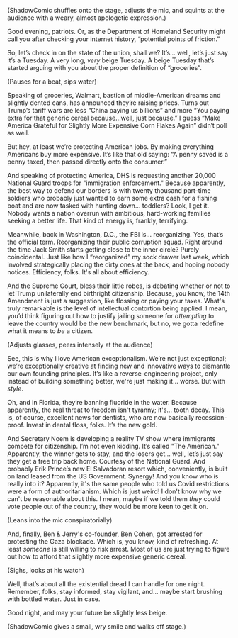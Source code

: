 (ShadowComic shuffles onto the stage, adjusts the mic, and squints at the audience with a weary, almost apologetic expression.)

Good evening, patriots. Or, as the Department of Homeland Security might call you after checking your internet history, “potential points of friction.”

So, let’s check in on the state of the union, shall we? It’s… well, let’s just say it’s a Tuesday. A very long, *very* beige Tuesday. A beige Tuesday that’s started arguing with you about the proper definition of “groceries”.

(Pauses for a beat, sips water)

Speaking of groceries, Walmart, bastion of middle-American dreams and slightly dented cans, has announced they’re raising prices. Turns out Trump’s tariff wars are less “China paying us billions” and more “You paying extra for that generic cereal because…well, just because.” I guess “Make America Grateful for Slightly More Expensive Corn Flakes Again” didn’t poll as well.

But hey, at least we’re protecting American jobs. By making everything Americans buy more expensive. It’s like that old saying: “A penny saved is a penny taxed, then passed directly onto the consumer.”

And speaking of protecting America, DHS is requesting another 20,000 National Guard troops for "immigration enforcement." Because apparently, the best way to defend our borders is with twenty thousand part-time soldiers who probably just wanted to earn some extra cash for a fishing boat and are now tasked with hunting down… toddlers? Look, I get it. Nobody wants a nation overrun with ambitious, hard-working families seeking a better life. That kind of energy is, frankly, terrifying.

Meanwhile, back in Washington, D.C., the FBI is… reorganizing. Yes, that’s the official term. Reorganizing their public corruption squad. Right around the time Jack Smith starts getting close to the inner circle? Purely coincidental. Just like how I “reorganized” my sock drawer last week, which involved strategically placing the dirty ones at the back, and hoping nobody notices. Efficiency, folks. It's all about efficiency.

And the Supreme Court, bless their little robes, is debating whether or not to let Trump unilaterally end birthright citizenship. Because, you know, the 14th Amendment is just a suggestion, like flossing or paying your taxes. What's truly remarkable is the level of intellectual contortion being applied. I mean, you’d think figuring out how to justify jailing someone for *attempting* to leave the country would be the new benchmark, but no, we gotta redefine what it means to *be* a citizen.

(Adjusts glasses, peers intensely at the audience)

See, this is why I love American exceptionalism. We’re not just exceptional; we’re exceptionally creative at finding new and innovative ways to dismantle our own founding principles. It’s like a reverse-engineering project, only instead of building something better, we're just making it… worse. But with *style*.

Oh, and in Florida, they’re banning fluoride in the water. Because apparently, the real threat to freedom isn't tyranny; it's… tooth decay. This is, of course, excellent news for dentists, who are now basically recession-proof. Invest in dental floss, folks. It’s the new gold.

And Secretary Noem is developing a reality TV show where immigrants compete for citizenship. I’m not even kidding. It’s called "The American." Apparently, the winner gets to stay, and the losers get… well, let’s just say they get a free trip back home. Courtesy of the National Guard. And probably Erik Prince’s new El Salvadoran resort which, conveniently, is built on land leased from the US Government. Synergy!
And you know who is really into it? Apparently, it's the same people who told us Covid restrictions were a form of authoritarianism. Which is just weird! I don't know why we can't be reasonable about this. I mean, maybe if we told them *they* could vote people out of the country, they would be more keen to get it on.

(Leans into the mic conspiratorially)

And, finally, Ben & Jerry's co-founder, Ben Cohen, got arrested for protesting the Gaza blockade. Which is, you know, kind of refreshing. At least *someone* is still willing to risk arrest. Most of us are just trying to figure out how to afford that slightly more expensive generic cereal.

(Sighs, looks at his watch)

Well, that’s about all the existential dread I can handle for one night. Remember, folks, stay informed, stay vigilant, and… maybe start brushing with bottled water. Just in case.

Good night, and may your future be slightly less beige.

(ShadowComic gives a small, wry smile and walks off stage.)